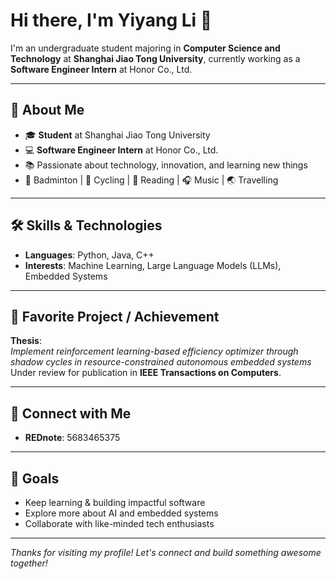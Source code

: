 # Hi there, I'm Yiyang Li 👋

I'm an undergraduate student majoring in **Computer Science and Technology** at **Shanghai Jiao Tong University**, currently working as a **Software Engineer Intern** at Honor Co., Ltd.

---

## 🚀 About Me

- 🎓 **Student** at Shanghai Jiao Tong University  
- 💻 **Software Engineer Intern** at Honor Co., Ltd.
- 📚 Passionate about technology, innovation, and learning new things
- 🏸 Badminton | 🚴 Cycling | 📖 Reading | 🎧 Music | 🌏 Travelling

---

## 🛠️ Skills & Technologies

- **Languages**: Python, Java, C++
- **Interests**: Machine Learning, Large Language Models (LLMs), Embedded Systems

---

## 🌟 Favorite Project / Achievement

**Thesis**:  
*Implement reinforcement learning-based efficiency optimizer through shadow cycles in resource-constrained autonomous embedded systems*  
Under review for publication in **IEEE Transactions on Computers**.

---

## 📲 Connect with Me

- **REDnote**: 5683465375

---

## 🎯 Goals

- Keep learning & building impactful software
- Explore more about AI and embedded systems
- Collaborate with like-minded tech enthusiasts

---

_Thanks for visiting my profile! Let's connect and build something awesome together!_

